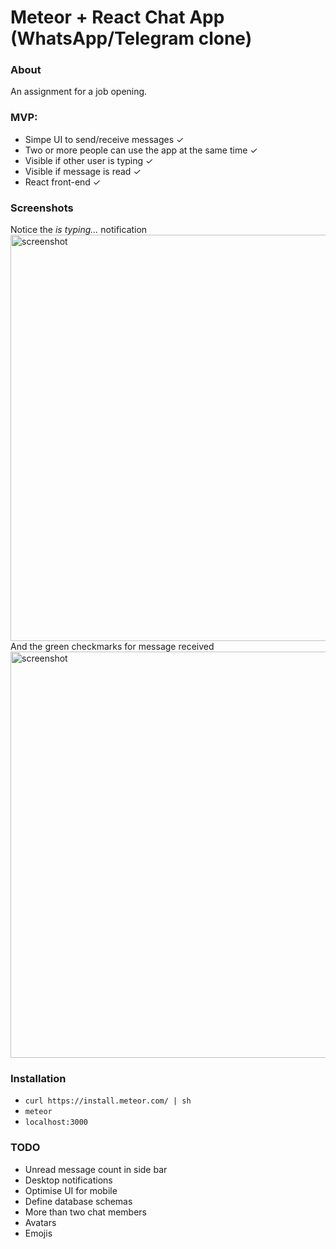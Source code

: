# Meteor + React Chat App (WhatsApp/Telegram clone)

### About
An assignment for a job opening.  

### MVP:
- Simpe UI to send/receive messages ✓
- Two or more people can use the app at the same time ✓
- Visible if other user is typing ✓
- Visible if message is read ✓
- React front-end ✓

### Screenshots
Notice the *is typing...* notification  
<img src="https://github.com/stofstik/meteor-chat-app/blob/master/screenshot1.png" alt="screenshot" width="650px"/>  
And the green checkmarks for message received  
<img src="https://github.com/stofstik/meteor-chat-app/blob/master/screenshot2.png" alt="screenshot" width="650px"/>  

### Installation
- `curl https://install.meteor.com/ | sh`
- `meteor`
- `localhost:3000`

### TODO
- Unread message count in side bar
- Desktop notifications
- Optimise UI for mobile
- Define database schemas
- More than two chat members
- Avatars
- Emojis
